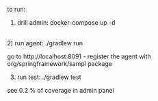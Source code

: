 to run:
<br>
1) drill admin: docker-compose up -d
<br>
2) run agent: ./gradlew run

go to http://localhost:8091 - register the agent with org/springframework/sampl package

3) run test: ./gradlew test

see 0.2 % of coverage in admin panel